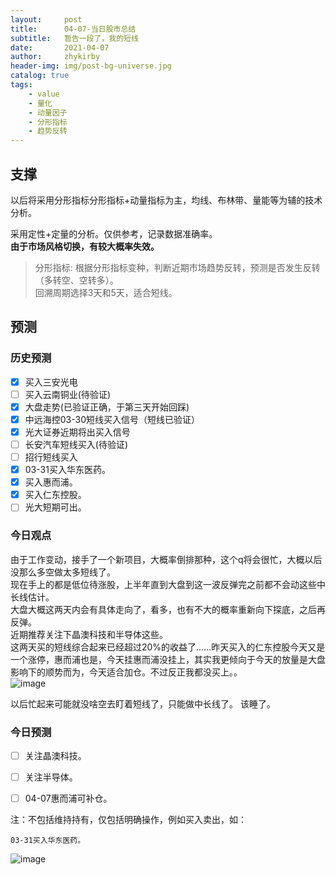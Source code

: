 ```yaml
---
layout:     post
title:      04-07-当日股市总结
subtitle:   暂告一段了，我的短线
date:       2021-04-07
author:     zhykirby
header-img: img/post-bg-universe.jpg
catalog: true
tags:
    - value
    - 量化
    - 动量因子
    - 分形指标
    - 趋势反转
---
```


## 支撑

以后将采用分形指标分形指标+动量指标为主，均线、布林带、量能等为辅的技术分析。  
    
采用定性+定量的分析。仅供参考，记录数据准确率。  
__由于市场风格切换，有较大概率失效。__

>分形指标: 根据分形指标变种，判断近期市场趋势反转，预测是否发生反转（多转空、空转多）。  
回溯周期选择3天和5天，适合短线。

## 预测

### 历史预测  

- [x] 买入三安光电
- [ ] 买入云南铜业(待验证)
- [x] 大盘走势(已验证正确，于第三天开始回踩)
- [x] 中远海控03-30短线买入信号（短线已验证）
- [x] 光大证券近期将出买入信号
- [ ] 长安汽车短线买入(待验证)
- [ ] 招行短线买入
- [x] 03-31买入华东医药。
- [x] 买入惠而浦。
- [x] 买入仁东控股。
- [ ] 光大短期可出。

### 今日观点

由于工作变动，接手了一个新项目，大概率倒排那种，这个q将会很忙，大概以后没那么多空做太多短线了。  
现在手上的都是低位待涨股，上半年直到大盘到这一波反弹完之前都不会动这些中长线估计。  
大盘大概这两天内会有具体走向了，看多，也有不大的概率重新向下探底，之后再反弹。  
近期推荐关注下晶澳科技和半导体这些。  
这两天买的短线综合起来已经超过20%的收益了……昨天买入的仁东控股今天又是一个涨停，惠而浦也是，今天挂惠而浦没挂上，其实我更倾向于今天的放量是大盘影响下的顺势而为，今天适合加仓。不过反正我都没买上。。  
![image](https://user-images.githubusercontent.com/32432388/113914541-3d489e00-9810-11eb-8fa8-70d3be59b7a9.png)

以后忙起来可能就没啥空去盯着短线了，只能做中长线了。
该睡了。



### 今日预测  

- [ ] 关注晶澳科技。
- [ ] 关注半导体。
- [ ] 04-07惠而浦可补仓。


注：不包括维持持有，仅包括明确操作，例如买入卖出，如：

`03-31买入华东医药。`

![image](https://user-images.githubusercontent.com/32432388/113914566-446fac00-9810-11eb-8da3-ad3e65216090.png)







